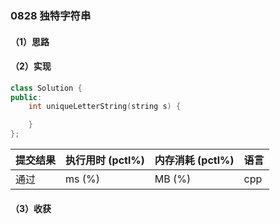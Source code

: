 ### 0828 独特字符串

#### （1）思路

#### （2）实现

```cpp
class Solution {
public:
    int uniqueLetterString(string s) {

    }
};
```

| 提交结果 | 执行用时 (pctl%) | 内存消耗 (pctl%) | 语言 |
|:---------|:-----------------|:-----------------|:-----|
| 通过     |  ms (%)   |  MB (%)  | cpp  |

#### （3）收获
